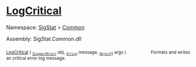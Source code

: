 # [LogCritical](./ILoggerObjectExtensions-100663351.md)

Namespace: [SigStat]() > [Common](./../README.md)

Assembly: SigStat.Common.dll

<sub>[LogCritical](./ILoggerObjectExtensions-100663351.md) ( <sub>[`ILoggerObject`](./../ILoggerObject.md)</sub> obj, <sub>[`String`](https://docs.microsoft.com/en-us/dotnet/api/System.String)</sub> message, <sub>[`Object`](https://docs.microsoft.com/en-us/dotnet/api/System.Object)[]</sub> args )</sub>&nbsp; &nbsp; &nbsp; &nbsp; &nbsp; &nbsp; &nbsp; &nbsp; &nbsp;<sub>Formats and writes an critical error log message.</sub>
